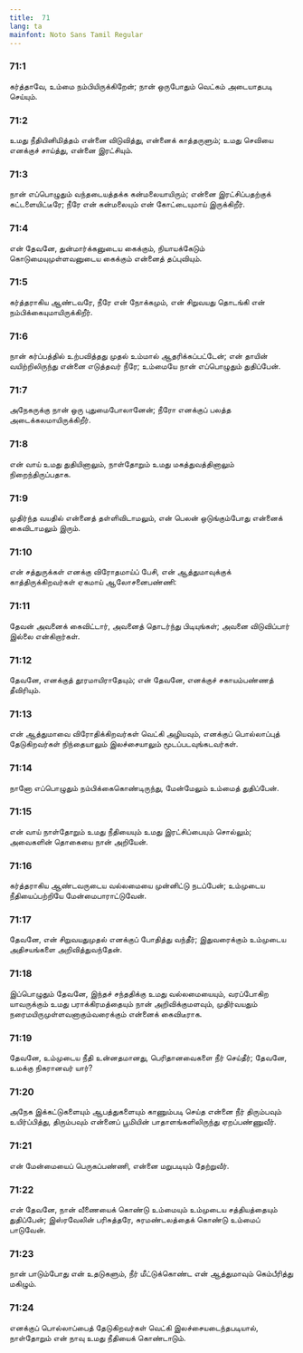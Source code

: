 ```yaml
---
title:  71
lang: ta
mainfont: Noto Sans Tamil Regular
---
```


###  71:1

கர்த்தாவே, உம்மை நம்பியிருக்கிறேன்; நான் ஒருபோதும் வெட்கம் அடையாதபடி செய்யும்.

###  71:2

உமது நீதியினிமித்தம் என்னை விடுவித்து, என்னைக் காத்தருளும்; உமது செவியை எனக்குச் சாய்த்து, என்னை இரட்சியும்.

###  71:3

நான் எப்பொழுதும் வந்தடையத்தக்க கன்மலையாயிரும்; என்னை இரட்சிப்பதற்குக் கட்டளையிட்டீரே; நீரே என் கன்மலையும் என் கோட்டையுமாய் இருக்கிறீர்.

###  71:4

என் தேவனே, துன்மார்க்கனுடைய கைக்கும், நியாயக்கேடும் கொடுமையுமுள்ளவனுடைய கைக்கும் என்னைத் தப்புவியும்.

###  71:5

கர்த்தராகிய ஆண்டவரே, நீரே என் நோக்கமும், என் சிறுவயது தொடங்கி என் நம்பிக்கையுமாயிருக்கிறீர்.

###  71:6

நான் கர்ப்பத்தில் உற்பவித்தது முதல் உம்மால் ஆதரிக்கப்பட்டேன்; என் தாயின் வயிற்றிலிருந்து என்னை எடுத்தவர் நீரே; உம்மையே நான் எப்பொழுதும் துதிப்பேன்.

###  71:7

அநேகருக்கு நான் ஒரு புதுமைபோலானேன்; நீரோ எனக்குப் பலத்த அடைக்கலமாயிருக்கிறீர்.

###  71:8

என் வாய் உமது துதியினாலும், நாள்தோறும் உமது மகத்துவத்தினாலும் நிறைந்திருப்பதாக.

###  71:9

முதிர்ந்த வயதில் என்னைத் தள்ளிவிடாமலும், என் பெலன் ஒடுங்கும்போது என்னைக் கைவிடாமலும் இரும்.

###  71:10

என் சத்துருக்கள் எனக்கு விரோதமாய்ப் பேசி, என் ஆத்துமாவுக்குக் காத்திருக்கிறவர்கள் ஏகமாய் ஆலோசனைபண்ணி:

###  71:11

தேவன் அவனைக் கைவிட்டார், அவனைத் தொடர்ந்து பிடியுங்கள்; அவனை விடுவிப்பார் இல்லை என்கிறார்கள்.

###  71:12

தேவனே, எனக்குத் தூரமாயிராதேயும்; என் தேவனே, எனக்குச் சகாயம்பண்ணத் தீவிரியும்.

###  71:13

என் ஆத்துமாவை விரோதிக்கிறவர்கள் வெட்கி அழியவும், எனக்குப் பொல்லாப்புத் தேடுகிறவர்கள் நிந்தையாலும் இலச்சையாலும் மூடப்படவுங்கடவர்கள்.

###  71:14

நானோ எப்பொழுதும் நம்பிக்கைகொண்டிருந்து, மேன்மேலும் உம்மைத் துதிப்பேன்.

###  71:15

என் வாய் நாள்தோறும் உமது நீதியையும் உமது இரட்சிப்பையும் சொல்லும்; அவைகளின் தொகையை நான் அறியேன்.

###  71:16

கர்த்தராகிய ஆண்டவருடைய வல்லமையை முன்னிட்டு நடப்பேன்; உம்முடைய நீதியைப்பற்றியே மேன்மைபாராட்டுவேன்.

###  71:17

தேவனே, என் சிறுவயதுமுதல் எனக்குப் போதித்து வந்தீர்; இதுவரைக்கும் உம்முடைய அதிசயங்களை அறிவித்துவந்தேன்.

###  71:18

இப்பொழுதும் தேவனே, இந்தச் சந்ததிக்கு உமது வல்லமையையும், வரப்போகிற யாவருக்கும் உமது பராக்கிரமத்தையும் நான் அறிவிக்குமளவும், முதிர்வயதும் நரைமயிருமுள்ளவனாகும்வரைக்கும் என்னைக் கைவிடீராக.

###  71:19

தேவனே, உம்முடைய நீதி உன்னதமானது, பெரிதானவைகளை நீர் செய்தீர்; தேவனே, உமக்கு நிகரானவர் யார்?

###  71:20

அநேக இக்கட்டுகளையும் ஆபத்துகளையும் காணும்படி செய்த என்னை நீர் திரும்பவும் உயிர்ப்பித்து, திரும்பவும் என்னைப் பூமியின் பாதாளங்களிலிருந்து ஏறப்பண்ணுவீர்.

###  71:21

என் மேன்மையைப் பெருகப்பண்ணி, என்னை மறுபடியும் தேற்றுவீர்.

###  71:22

என் தேவனே, நான் வீணையைக் கொண்டு உம்மையும் உம்முடைய சத்தியத்தையும் துதிப்பேன்; இஸ்ரவேலின் பரிசுத்தரே, சுரமண்டலத்தைக் கொண்டு உம்மைப் பாடுவேன்.

###  71:23

நான் பாடும்போது என் உதடுகளும், நீர் மீட்டுக்கொண்ட என் ஆத்துமாவும் கெம்பீரித்து மகிழும்.

###  71:24

எனக்குப் பொல்லாப்பைத் தேடுகிறவர்கள் வெட்கி இலச்சையடைந்தபடியால், நாள்தோறும் என் நாவு உமது நீதியைக் கொண்டாடும்.

